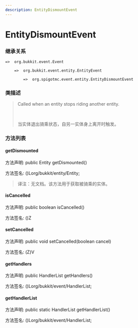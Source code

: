 ```yaml
---
description: EntityDismountEvent
---
```


# EntityDismountEvent

### 继承关系

    =>  org.bukkit.event.Event

        =>  org.bukkit.event.entity.EntityEvent

            =>  org.spigotmc.event.entity.EntityDismountEvent

### 类描述

> Called when an entity stops riding another entity.
> 
> <br>
> 
> 当实体退出骑乘状态，自另一实体身上离开时触发。

### 方法列表

#### getDismounted

方法声明: public Entity getDismounted()

方法签名: ()Lorg/bukkit/entity/Entity;

> 译注：无文档。该方法用于获取被骑乘的实体。

#### isCancelled

方法声明: public boolean isCancelled()

方法签名: ()Z

#### setCancelled

方法声明: public void setCancelled(boolean cancel)

方法签名: (Z)V

#### getHandlers

方法声明: public HandlerList getHandlers()

方法签名: ()Lorg/bukkit/event/HandlerList;

#### getHandlerList

方法声明: public static HandlerList getHandlerList()

方法签名: ()Lorg/bukkit/event/HandlerList;